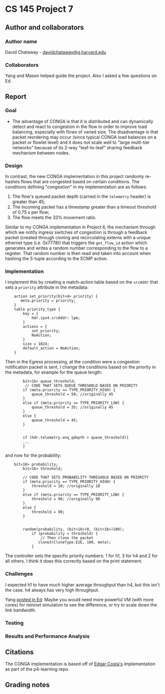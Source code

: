 # CS 145 Project 7

## Author and collaborators
### Author name
David Chataway - davidchataway@g.harvard.edu

### Collaborators
Yang and Mason helped guide the project. Also I asked a few questions on Ed.

## Report
### Goal
- The advantage of CONGA is that it is distributed and can dynamically detect and react to congestion in the flow in order to improve load balancing, especially with flows of varied size. The disadvantage is that packet reordering may occur (since typical CONGA load balances on a packet or flowlet level) and it does not scale well to "large multi-tier networks" because of its 2-way "leaf-to-leaf" sharing feedback mechanism between nodes.

### Design
In contrast, the new CONGA implementation in this project randomly re-hashes flows that are congested based on certain conditions. The conditions defining "congestion" in my implementation are as follows:
1. The flow's queued packet depth (carried in the `telemetry` header) is greater than 45;
2. The incoming packet has a timestamp greater than a timeout threshold of 0.75 s per flow;
3. The flow meets the 33% movement ratio.  <p>

Similar to my CONGA implementation in Project 6, the mechanism through which we notify ingress switches of congestion is through a feedback packet (created through cloning and recirculating externs with a unique ethernet type (i.e. 0x7778)) that triggers the `get_flow_id` action which generates and writes a random number corresponding to the flow to a register. That random number is then read and taken into account when hashing the 5-tuple according to the ECMP action.

### Implementation

I implement this by creating a match-action table based on the `srcAddr` that sets a `priority` attribute in the metadata:
```
    action set_priority(bit<4> priority) {
       meta.priority = priority;
    }
    table priority_type {
        key = {
            hdr.ipv4.srcAddr: lpm;
        }
        actions = {
            set_priority;
            NoAction;
        }
        size = 1024;
        default_action = NoAction;
    }
```
Then in the Egress processing, at the condition were a congestion notification packet is sent, I change the conditions based on the priority in the metadata, for example for the queue length:
```
        bit<16> queue_threshold;
         // CODE THAT SETS QUEUE THRESHOLD BASED ON PRIORITY
        if (meta.priority == TYPE_PRIORITY_HIGH) {
            queue_threshold = 50; //originally 45
        }
        else if (meta.priority == TYPE_PRIORITY_LOW) {
            queue_threshold = 35; //originally 45
        }
        else {
            queue_threshold = 45;
        }
                                      

        if (hdr.telemetry.enq_qdepth > queue_threshold){
        ...
        }
```
and now for the probability:
```
 	bit<16> probability;
        bit<16> threshold;

        // CODE THAT SETS PROBABILITY THRESHOLD BASED ON PRIORITY
        if (meta.priority == TYPE_PRIORITY_HIGH) {
            threshold = 10; //originally 10
        }
        else if (meta.priority == TYPE_PRIORITY_LOW) {
            threshold = 90; //originally 90
        }
        else {
            threshold = 90;
        }
        

        random(probability, (bit<16>)0, (bit<16>)100);
            if (probability < threshold) {
                // Then clone the packet
               clone3(CloneType.E2E, 100, meta); 
            } 
```

The controller sets the specific priority numbers: 1 for h1, 3 for h4 and 2 for all others. I think it does this correctly based on the print statement.



### Challenges
I expected h1 to have much higher average throughput than h4, but this isn't the case. h4 always has very high throughput.

Yang [posted in Ed](https://edstem.org/us/courses/3092/discussion/431758): Maybe you would need more powerful VM (with more cores) for mininet simulation to see the difference, or try to scale down the link bandwidth. 

### Testing


### Results and Performance Analysis 


## Citations
The CONGA implementation is based off of [Edgar Costa's](https://github.com/nsg-ethz/p4-learning/tree/master/exercises/10-Congestion_Aware_Load_Balancing/solution) implementation as part of the p4-learning repo.

## Grading notes


